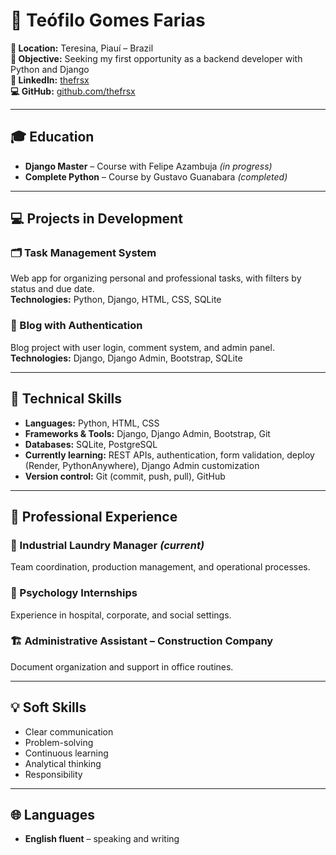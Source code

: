 # 📌 Teófilo Gomes Farias

**📍 Location:** Teresina, Piauí – Brazil  
**🎯 Objective:** Seeking my first opportunity as a backend developer with Python and Django  
**🔗 LinkedIn:** [thefrsx](https://www.linkedin.com/in/thefrsx)  
**💻 GitHub:** [github.com/thefrsx](https://github.com/thefrsx)

---

## 🎓 Education

- **Django Master** – Course with Felipe Azambuja *(in progress)*  
- **Complete Python** – Course by Gustavo Guanabara *(completed)*

---

## 💻 Projects in Development

### 🗂 Task Management System  
Web app for organizing personal and professional tasks, with filters by status and due date.  
**Technologies:** Python, Django, HTML, CSS, SQLite

### 📝 Blog with Authentication  
Blog project with user login, comment system, and admin panel.  
**Technologies:** Django, Django Admin, Bootstrap, SQLite

---

## 🧠 Technical Skills

- **Languages:** Python, HTML, CSS  
- **Frameworks & Tools:** Django, Django Admin, Bootstrap, Git  
- **Databases:** SQLite, PostgreSQL  
- **Currently learning:** REST APIs, authentication, form validation, deploy (Render, PythonAnywhere), Django Admin customization  
- **Version control:** Git (commit, push, pull), GitHub

---

## 💼 Professional Experience

### 👔 Industrial Laundry Manager *(current)*  
Team coordination, production management, and operational processes.

### 🧠 Psychology Internships  
Experience in hospital, corporate, and social settings.

### 🏗 Administrative Assistant – Construction Company  
Document organization and support in office routines.

---

## 💡 Soft Skills

- Clear communication  
- Problem-solving  
- Continuous learning  
- Analytical thinking  
- Responsibility

---

## 🌐 Languages

- **English fluent** – speaking and writing
